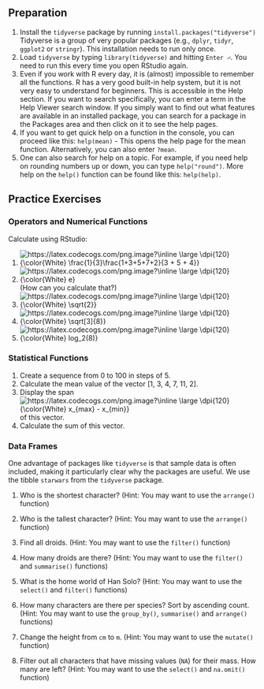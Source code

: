 ## Preparation

1. Install the `tidyverse` package by running `install.packages("tidyverse")`
   Tidyverse is a group of very popular packages (e.g., `dplyr`, `tidyr`, `ggplot2` or `stringr`). This installation needs to run only once.
1. Load `tidyverse` by typing `library(tidyverse)` and hitting `Enter ⏎`. You need to run this every time you open RStudio again.
1. Even if you work with R every day, it is (almost) impossible to remember all the functions. R has a very good built-in help system, but it is not very easy to understand for beginners. This is accessible in the Help section. If you want to search specifically, you can enter a term in the Help Viewer search window. If you simply want to find out what features are available in an installed package, you can search for a package in the Packages area and then click on it to see the help pages.
1. If you want to get quick help on a function in the console, you can proceed like this: `help(mean)` - This opens the help page for the mean function. Alternatively, you can also enter `?mean`. 
1. One can also search for help on a topic. For example, if you need help on rounding numbers up or down, you can type `help("round")`. More help on the `help()` function can be found like this: `help(help)`.


## Practice Exercises

### Operators and Numerical Functions
Calculate using RStudio:

1. <img src="https://latex.codecogs.com/png.image?\inline&space;\large&space;\dpi{120}{\color{White}&space;\frac{1}{3}\frac{1&plus;3&plus;5&plus;7&plus;2}{3&space;&plus;&space;5&space;&plus;&space;4}}" title="https://latex.codecogs.com/png.image?\inline \large \dpi{120}{\color{White} \frac{1}{3}\frac{1+3+5+7+2}{3 + 5 + 4}}" />
2. <img src="https://latex.codecogs.com/png.image?\inline&space;\large&space;\dpi{120}{\color{White}&space;e}" title="https://latex.codecogs.com/png.image?\inline \large \dpi{120}{\color{White} e}" /> (How can you calculate that?)
3. <img src="https://latex.codecogs.com/png.image?\inline&space;\large&space;\dpi{120}{\color{White}&space;\sqrt{2}}" title="https://latex.codecogs.com/png.image?\inline \large \dpi{120}{\color{White} \sqrt{2}}" />
4. <img src="https://latex.codecogs.com/png.image?\inline&space;\large&space;\dpi{120}{\color{White}&space;\sqrt[3]{8}}" title="https://latex.codecogs.com/png.image?\inline \large \dpi{120}{\color{White} \sqrt[3]{8}}" />
5. <img src="https://latex.codecogs.com/png.image?\inline&space;\large&space;\dpi{120}{\color{White}&space;log_2(8)}" title="https://latex.codecogs.com/png.image?\inline \large \dpi{120}{\color{White} log_2(8)}" />

### Statistical Functions

1. Create a sequence from 0 to 100 in steps of 5.
2. Calculate the mean value of the vector [1, 3, 4, 7, 11, 2].
3. Display the span <img src="https://latex.codecogs.com/png.image?\inline&space;\large&space;\dpi{120}{\color{White}&space;x_{max}&space;-&space;x_{min}}" title="https://latex.codecogs.com/png.image?\inline \large \dpi{120}{\color{White} x_{max} - x_{min}}" /> of this vector.
4. Calculate the sum of this vector.

### Data Frames
One advantage of packages like `tidyverse` is that sample data is often included, making it particularly clear why the packages are useful. We use the tibble `starwars` from the `tidyverse` package.

1. Who is the shortest character? (Hint: You may want to use the `arrange()` function)

2. Who is the tallest character? (Hint: You may want to use the `arrange()` function)

3. Find all droids. (Hint: You may want to use the `filter()` function)

4. How many droids are there? (Hint: You may want to use the `filter()` and `summarise()` functions)

5. What is the home world of Han Solo? (Hint: You may want to use the `select()` and `filter()` functions)

6. How many characters are there per species? Sort by ascending count. (Hint: You may want to use the `group_by()`, `summarise()` and `arrange()` functions)

7. Change the height from `cm` to `m`. (Hint: You may want to use the `mutate()` function)

8. Filter out all characters that have missing values (`NA`) for their mass. How many are left? (Hint: You may want to use the `select()` and `na.omit()` function)
